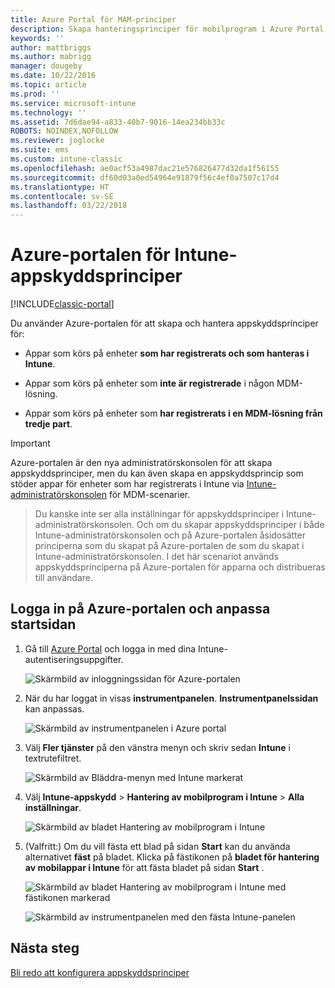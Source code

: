 ```yaml
---
title: Azure Portal för MAM-principer
description: Skapa hanteringsprinciper för mobilprogram i Azure Portal. De principer som du skapar här kan tillämpas på enheter som har, eller som inte har, registrerats i Intune.
keywords: ''
author: mattbriggs
ms.author: mabrigg
manager: dougeby
ms.date: 10/22/2016
ms.topic: article
ms.prod: ''
ms.service: microsoft-intune
ms.technology: ''
ms.assetid: 7d6dae94-a833-40b7-9016-14ea234bb33c
ROBOTS: NOINDEX,NOFOLLOW
ms.reviewer: joglocke
ms.suite: ems
ms.custom: intune-classic
ms.openlocfilehash: ae0acf53a4987dac21e576826477d32da1f56155
ms.sourcegitcommit: df60d03a0ed54964e91879f56c4ef0a7507c17d4
ms.translationtype: HT
ms.contentlocale: sv-SE
ms.lasthandoff: 03/22/2018
---
```

# <a name="azure-portal-for-intune-app-protection-policies"></a>Azure-portalen för Intune-appskyddsprinciper

[!INCLUDE[classic-portal](../includes/classic-portal.md)]

Du använder Azure-portalen för att skapa och hantera appskyddsprinciper för:

- Appar som körs på enheter **som har registrerats och som hanteras i Intune**.

- Appar som körs på enheter som **inte är registrerade** i någon MDM-lösning.
- Appar som körs på enheter som **har registrerats i en MDM-lösning från tredje part**.

>[!IMPORTANT]
> Azure-portalen är den nya administratörskonsolen för att skapa appskyddsprinciper, men du kan även skapa en appskyddsprincip som stöder appar för enheter som har registrerats i Intune via [Intune-administratörskonsolen](configure-and-deploy-mobile-application-management-policies-in-the-microsoft-intune-console.md) för MDM-scenarier.

> Du kanske inte ser alla inställningar för appskyddsprinciper i Intune-administratörskonsolen. Och om du skapar appskyddsprinciper i både Intune-administratörskonsolen och på Azure-portalen åsidosätter principerna som du skapat på Azure-portalen de som du skapat i Intune-administratörskonsolen. I det här scenariot används appskyddsprinciperna på Azure-portalen för apparna och distribueras till användare.


## <a name="sign-in-to-the-azure-portal-and-customize-your-start-page"></a>Logga in på Azure-portalen och anpassa startsidan

1.  Gå till [Azure Portal](https://portal.azure.com) och logga in med dina Intune-autentiseringsuppgifter.

    ![Skärmbild av inloggningssidan för Azure-portalen](../media/AppManagement/AzurePortal_MAMSigninPage.png)

2.  När du har loggat in visas **instrumentpanelen**. **Instrumentpanelssidan** kan anpassas.

    ![Skärmbild av instrumentpanelen i Azure portal](../media/AppManagement/AzurePortal_MAMStartboard_NoMAM.png)

3.  Välj **Fler tjänster** på den vänstra menyn och skriv sedan **Intune** i textrutefiltret.

    ![Skärmbild av Bläddra-menyn med Intune markerat](../media/AppManagement/MAM-Azure-Portal-1.png)

4.  Välj **Intune-appskydd** > **Hantering av mobilprogram i Intune** > **Alla inställningar**.

    ![Skärmbild av bladet Hantering av mobilprogram i Intune](../media/AppManagement/MAM-Azure-Portal-2.png)

5. (Valfritt:) Om du vill fästa ett blad på sidan **Start** kan du använda alternativet **fäst** på bladet. Klicka på fästikonen på **bladet för hantering av mobilappar i Intune** för att fästa bladet på sidan **Start** .

    ![Skärmbild av bladet Hantering av mobilprogram i Intune med fästikonen markerad](../media/AppManagement/AzurePortal_MAM_PinBladeAction.png)

    ![Skärmbild av instrumentpanelen med den fästa Intune-panelen](../media/AppManagement/AzurePortal_MAM_Startboard_withMAM.png)

## <a name="next-steps"></a>Nästa steg
[Bli redo att konfigurera appskyddsprinciper](get-ready-to-configure-mobile-app-management-policies-with-microsoft-intune.md)
